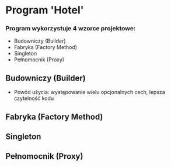 # Program 'Hotel'

### Program wykorzystuje 4 wzorce projektowe:
* Budowniczy (Builder)
* Fabryka (Factory Method)
* Singleton
* Pełnomocnik (Proxy)

## Budowniczy (Builder)

* Powód użycia: występowanie wielu opcjonalnych cech, lepsza czytelność kodu

## Fabryka (Factory Method)



## Singleton



## Pełnomocnik (Proxy)